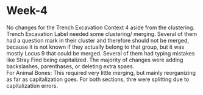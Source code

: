 # Week-4
No changes for the Trench Excavation Context 4 aside from the clustering. 
Trench Excavation Label needed some clustering/ merging. Several of them had a question mark in their cluster and therefore should not be merged, because it is not known if they actually belong to that group, but it was mostly Locus 9 that could be merged. Several of them had typing mistakes like Stray Find being capitalized. The majority of changes were adding backslashes, parenthases, or deleting extra spaes.   
For Animal Bones: This required very little merging, but mainly reorganizing as far as capitalization goes. For both sections, thre were splitting due to capitalization errors. 

